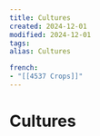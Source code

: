 ```yaml
---
title: Cultures
created: 2024-12-01
modified: 2024-12-01
tags: 
alias: Cultures

french:
- "[[4537 Crops]]"
---
```

# Cultures
